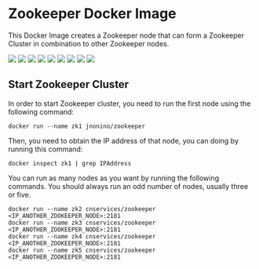 # Zookeeper Docker Image

This Docker Image creates a Zookeeper node that can form a Zookeeper Cluster in combination to other Zookeeper nodes.

[![](https://img.shields.io/docker/pulls/cnservices/zookeeper)](https://hub.docker.com/r/cnservices/zookeeper/)
[![](hhttps://img.shields.io/docker/build/cnservices/zookeeper)](https://hub.docker.com/r/cnservices/zookeeper/)
[![](https://img.shields.io/docker/automated/cnservices/zookeeper)](https://hub.docker.com/r/cnservices/zookeeper/)
[![](https://img.shields.io/docker/stars/cnservices/zookeeper)](https://hub.docker.com/r/cnservices/zookeeper/)
[![](https://img.shields.io/github/license/cn-docker/zookeeper)](https://github.com/cn-docker/zookeeper)
[![](https://img.shields.io/github/issues/cn-docker/zookeeper)](https://github.com/cn-docker/zookeeper)
[![](https://img.shields.io/github/issues-closed/cn-docker/zookeeper)](https://github.com/cn-docker/zookeeper)
[![](https://img.shields.io/github/languages/code-size/cn-docker/zookeeper)](https://github.com/cn-docker/zookeeper)
[![](https://img.shields.io/github/repo-size/cn-docker/zookeeper)](https://github.com/cn-docker/zookeeper)

## Start Zookeeper Cluster

In order to start Zookeeper cluster, you need to run the first node using the following command:

    docker run --name zk1 jnonino/zookeeper

Then, you need to obtain the IP address of that node, you can doing by running this command:

    docker inspect zk1 | grep IPAddress  

You can run as many nodes as you want by running the following commands. You should always run an odd number of nodes, usually three or five.

    docker run --name zk2 cnservices/zookeeper <IP_ANOTHER_ZOOKEEPER_NODE>:2181  
    docker run --name zk3 cnservices/zookeeper <IP_ANOTHER_ZOOKEEPER_NODE>:2181  
    docker run --name zk4 cnservices/zookeeper <IP_ANOTHER_ZOOKEEPER_NODE>:2181  
    docker run --name zk5 cnservices/zookeeper <IP_ANOTHER_ZOOKEEPER_NODE>:2181  

